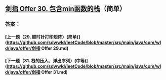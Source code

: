 ## [剑指 Offer 30. 包含min函数的栈](https://leetcode-cn.com/problems/merge-two-sorted-lists/)（简单）





### 答案：



#### [上一题（29. 顺时针打印矩阵）(简单)](https://github.com/sdwwld/leetCode/blob/master/src/main/java/com/wld/java/offer/剑指 Offer 29.md)

#### [下一题（31. 栈的压入、弹出序列）(中等)](https://github.com/sdwwld/leetCode/blob/master/src/main/java/com/wld/java/offer/剑指 Offer 31.md)